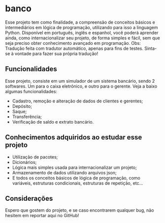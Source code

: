 # banco
Esse projeto tem como finalidade, a compreensão de conceitos básicos e intermediários em lógica de programação, utilizando para isso a linguagem Python.
Disponível em português, inglês e espanhol, você poderá aprender ainda,  como internacionalizar seu projeto, de forma simples e fácil, sem que seja preciso obter conhecimento avançado em programação.
Obs: Tradução feita com tradutor automático, apenas para fins de testes. Sinta-se à vontade para fazer sua própria tradução!
## Funcionalidades
Esse projeto, consiste em um simulador de um sistema bancário, sendo 2 softwares. Um para o caixa eletrônico, e outro para o gerente. Veja a baixo algumas funcionalidades:
* Cadastro, remoção e alteração de dados de clientes e gerentes;
* Depósito;
* Saque;
* Transferência;
* Verificação de saldo e extrato bancário.
## Conhecimentos adquiridos ao estudar esse projeto
* Utilização de pacotes;
* Dicionários;
* Lógica mais simples usada para internacionalizar um projeto;
* Armazenamento de dados utilizando arquivos json;
* E todos os conceitos básicos de lógica de programação, como variáveis, estruturas condicionais, estruturas de repetição, etc...
## Considerações
Espero que gostem do projeto, e se caso encontrarem qualquer bug, não hesitem em reportar aqui no GitHub!
